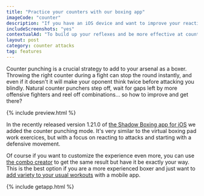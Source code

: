 ```yaml
---
title: "Practice your counters with our boxing app"
imageCode: "counter"
description: "If you have an iOS device and want to improve your reaction speed and muscle memory for boxing, this new exercise might interest you."
includeScreenshots: "yes"
contextualAd: "To build up your reflexes and be more effective at counter attacks, you can practice using this iOS boxing app that calls out punches to keep you on your toes."
layout: post
category: counter attacks
tag: features
---
```


Counter punching is a crucial strategy to add to your arsenal as a boxer. Throwing the right counter during a fight can stop the round instantly, and even if it doesn't it will make your oponent think twice before attacking you blindly. Natural counter punchers step off, wait for gaps left by more offensive fighters and reel off combinations... so how to improve and get there?

{% include preview.html %}

In the recently released version 1.21.0 of [the Shadow Boxing app for iOS](/) we added the counter punching mode. It's very similar to the virtual boxing pad work exercices, but with a focus on reacting to attacks and starting with a defensive movement.

Of course if you want to customize the experience even more, you can use [the combo creator](/build-custom-combos-boxing-app/) to get the same result but have it be exactly your way. This is the best option if you are a more experienced boxer and just want to [add variety to your usual workouts](/add-app-in-boxing-training/) with a mobile app.

{% include getapp.html %}